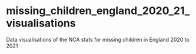 # missing_children_england_2020_21_visualisations
Data visualisations of the NCA stats for missing children in England 2020 to 2021
